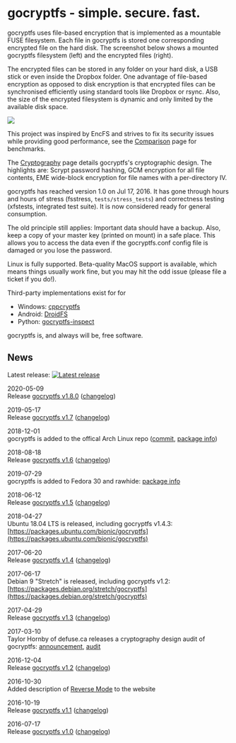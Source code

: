 gocryptfs - simple. secure. fast.
=================================

gocryptfs uses file-based encryption that is implemented as a mountable
FUSE filesystem.
Each file in gocryptfs is stored one corresponding encrypted file on
the hard disk. The
screenshot below shows a mounted gocryptfs filesystem (left) and the
encrypted files (right).

The encrypted files can be stored in any folder on your hard disk, a USB
stick or even inside the Dropbox folder. One advantage of file-based
encryption as opposed to disk encryption is that encrypted files can
be synchronised efficiently using standard tools like Dropbox or rsync.
Also, the size of the encrypted filesystem is dynamic and only limited
by the available disk space.

![](img/folders-side-by-side.gif)

This project was inspired by EncFS and strives to fix its security
issues while providing good performance,
see the [Comparison](comparison) page for benchmarks.

The [Cryptography](forward_mode_crypto.md) page details gocryptfs's
cryptographic design.
The highlights are: Scrypt password hashing, GCM encryption for all
file contents, EME wide-block encryption for file names with a per-directory
IV.

gocryptfs has reached version 1.0 on Jul 17, 2016. It has gone through
hours and hours of stress (fsstress, `tests/stress_tests`) and correctness
testing (xfstests, integrated test suite).
It is now considered ready for general consumption.

The old principle still applies: Important data should have a backup.
Also, keep a copy of your master key (printed on mount) in a safe place.
This allows you to access the data even if the gocryptfs.conf config
file is damaged or you lose the password.

Linux is fully supported. Beta-quality MacOS support is available, which
means things usually work fine, but you may hit the odd issue (please
file a ticket if you do!).

Third-party implementations exist for for

* Windows: [cppcryptfs](https://github.com/bailey27/cppcryptfs)
* Android: [DroidFS](https://github.com/hardcore-sushi/DroidFS)
* Python: [gocryptfs-inspect](https://github.com/slackner/gocryptfs-inspect)

gocryptfs is, and always will be, free software.

News
----

Latest release: [![Latest release](https://img.shields.io/github/release/rfjakob/gocryptfs.svg)](https://github.com/rfjakob/gocryptfs/releases)

2020-05-09<br>
Release [gocryptfs v1.8.0](https://github.com/rfjakob/gocryptfs/releases/tag/v1.8.0)
([changelog](https://github.com/rfjakob/gocryptfs#changelog))

2019-05-17<br>
Release [gocryptfs v1.7](https://github.com/rfjakob/gocryptfs/releases/tag/v1.7)
([changelog](https://github.com/rfjakob/gocryptfs#changelog))

2018-12-01<br>
gocryptfs is added to the offical Arch Linux repo
([commit](https://git.archlinux.org/svntogit/community.git/commit/trunk?h=packages/gocryptfs&id=1714dd305acbe2ada823f34fbaa390af11633086),
[package info](https://www.archlinux.org/packages/community/x86_64/gocryptfs/))

2018-08-18<br>
Release [gocryptfs v1.6](https://github.com/rfjakob/gocryptfs/releases/tag/v1.6)
([changelog](https://github.com/rfjakob/gocryptfs#changelog))

2019-07-29<br>
gocryptfs is added to Fedora 30 and rawhide:
[package info](https://src.fedoraproject.org/rpms/golang-github-rfjakob-gocryptfs)

2018-06-12<br>
Release [gocryptfs v1.5](https://github.com/rfjakob/gocryptfs/releases/tag/v1.5)
([changelog](https://github.com/rfjakob/gocryptfs#changelog))

2018-04-27<br>
Ubuntu 18.04 LTS is released, including gocryptfs v1.4.3:
[https://packages.ubuntu.com/bionic/gocryptfs](https://packages.ubuntu.com/bionic/gocryptfs)

2017-06-20<br>
Release [gocryptfs v1.4](https://github.com/rfjakob/gocryptfs/releases/tag/v1.4)
([changelog](https://github.com/rfjakob/gocryptfs#changelog))

2017-06-17<br>
Debian 9 "Stretch" is released, including gocryptfs v1.2:
[https://packages.debian.org/stretch/gocryptfs](https://packages.debian.org/stretch/gocryptfs)

2017-04-29<br>
Release [gocryptfs v1.3](https://github.com/rfjakob/gocryptfs/releases/tag/v1.3)
([changelog](https://github.com/rfjakob/gocryptfs#changelog))

2017-03-10<br>
Taylor Hornby of defuse.ca releases a cryptography design audit of gocryptfs:
[announcement](https://twitter.com/DefuseSec/status/840239275740405761),
[audit](https://defuse.ca/audits/gocryptfs.htm)

2016-12-04<br>
Release [gocryptfs v1.2](https://github.com/rfjakob/gocryptfs/releases/tag/v1.2)
([changelog](https://github.com/rfjakob/gocryptfs#changelog))

2016-10-30<br>
Added description of [Reverse Mode](reverse_mode) to the website

2016-10-19<br>
Release [gocryptfs v1.1](https://github.com/rfjakob/gocryptfs/releases/tag/v1.1)
([changelog](https://github.com/rfjakob/gocryptfs#changelog))

2016-07-17<br>
Release [gocryptfs v1.0](https://github.com/rfjakob/gocryptfs/releases/tag/v1.0)
([changelog](https://github.com/rfjakob/gocryptfs#changelog))
